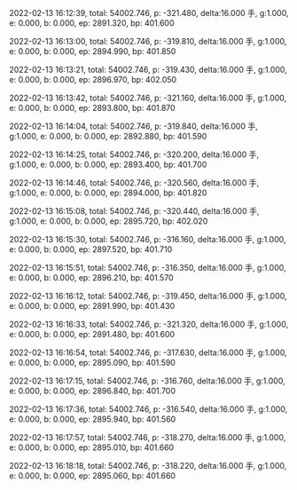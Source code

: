2022-02-13 16:12:39, total: 54002.746, p: -321.480, delta:16.000 手, g:1.000, e: 0.000, b: 0.000, ep: 2891.320, bp: 401.600

2022-02-13 16:13:00, total: 54002.746, p: -319.810, delta:16.000 手, g:1.000, e: 0.000, b: 0.000, ep: 2894.990, bp: 401.850

2022-02-13 16:13:21, total: 54002.746, p: -319.430, delta:16.000 手, g:1.000, e: 0.000, b: 0.000, ep: 2896.970, bp: 402.050

2022-02-13 16:13:42, total: 54002.746, p: -321.160, delta:16.000 手, g:1.000, e: 0.000, b: 0.000, ep: 2893.800, bp: 401.870

2022-02-13 16:14:04, total: 54002.746, p: -319.840, delta:16.000 手, g:1.000, e: 0.000, b: 0.000, ep: 2892.880, bp: 401.590

2022-02-13 16:14:25, total: 54002.746, p: -320.200, delta:16.000 手, g:1.000, e: 0.000, b: 0.000, ep: 2893.400, bp: 401.700

2022-02-13 16:14:46, total: 54002.746, p: -320.560, delta:16.000 手, g:1.000, e: 0.000, b: 0.000, ep: 2894.000, bp: 401.820

2022-02-13 16:15:08, total: 54002.746, p: -320.440, delta:16.000 手, g:1.000, e: 0.000, b: 0.000, ep: 2895.720, bp: 402.020

2022-02-13 16:15:30, total: 54002.746, p: -316.160, delta:16.000 手, g:1.000, e: 0.000, b: 0.000, ep: 2897.520, bp: 401.710

2022-02-13 16:15:51, total: 54002.746, p: -316.350, delta:16.000 手, g:1.000, e: 0.000, b: 0.000, ep: 2896.210, bp: 401.570

2022-02-13 16:16:12, total: 54002.746, p: -319.450, delta:16.000 手, g:1.000, e: 0.000, b: 0.000, ep: 2891.990, bp: 401.430

2022-02-13 16:16:33, total: 54002.746, p: -321.320, delta:16.000 手, g:1.000, e: 0.000, b: 0.000, ep: 2891.480, bp: 401.600

2022-02-13 16:16:54, total: 54002.746, p: -317.630, delta:16.000 手, g:1.000, e: 0.000, b: 0.000, ep: 2895.090, bp: 401.590

2022-02-13 16:17:15, total: 54002.746, p: -316.760, delta:16.000 手, g:1.000, e: 0.000, b: 0.000, ep: 2896.840, bp: 401.700

2022-02-13 16:17:36, total: 54002.746, p: -316.540, delta:16.000 手, g:1.000, e: 0.000, b: 0.000, ep: 2895.940, bp: 401.560

2022-02-13 16:17:57, total: 54002.746, p: -318.270, delta:16.000 手, g:1.000, e: 0.000, b: 0.000, ep: 2895.010, bp: 401.660

2022-02-13 16:18:18, total: 54002.746, p: -318.220, delta:16.000 手, g:1.000, e: 0.000, b: 0.000, ep: 2895.060, bp: 401.660